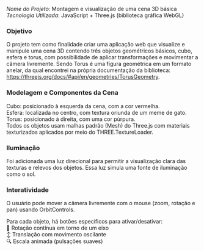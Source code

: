 *Nome do Projeto*: Montagem e visualização de uma cena 3D básica<br />
*Tecnologia Utilizada*: JavaScript + Three.js (biblioteca gráfica WebGL)

### Objetivo

O projeto tem como finalidade criar uma aplicação web que visualize e manipule uma cena 3D contendo três objetos geométricos básicos, cubo, esfera e torus, com possibilidade de aplicar transformações e movimentar a câmera livremente. Sendo Torus é uma figura geométrica em um formato anelar, da qual encontrei na própria documentação da biblioteca: https://threejs.org/docs/#api/en/geometries/TorusGeometry.

### Modelagem e Componentes da Cena

Cubo: posicionado à esquerda da cena, com a cor vermelha.<br />
Esfera: localizada no centro, com textura oriunda de um meme de gato.<br />
Torus: posicionado à direita, com uma cor púrpura.<br />
Todos os objetos usam malhas padrão (Mesh) do Three.js com materiais texturizados aplicados por meio do THREE.TextureLoader.<br />

### Iluminação

Foi adicionada uma luz direcional para permitir a visualização clara das texturas e relevos dos objetos. Essa luz simula uma fonte de iluminação como o sol.

### Interatividade
O usuário pode mover a câmera livremente com o mouse (zoom, rotação e pan) usando OrbitControls.

Para cada objeto, há botões específicos para ativar/desativar:<br />
🔁 Rotação contínua em torno de um eixo<br />
↕ Translação com movimento oscilante<br />
🔍 Escala animada (pulsações suaves)<br />
